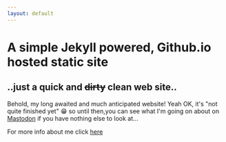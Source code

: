 ```yaml
---
layout: default
---
```

     

# A simple Jekyll powered, Github.io hosted static site

## ..just a quick and ~~dirty~~ clean web site..
 

 Behold, my long awaited and much anticipated website! Yeah OK, it's "not quite finished yet" 😁 so until then,you can see what I'm going on about on <a rel="me" href="https://infosec.exchange/@acesabe">Mastodon</a> if you have nothing else to look at...
 
For more info about me click [here](https://acesabe.net/info)



